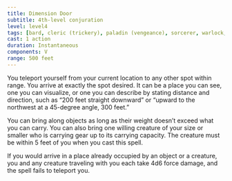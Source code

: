 ```yaml
---
title: Dimension Door
subtitle: 4th-level conjuration
level: level4
tags: [bard, cleric (trickery), paladin (vengeance), sorcerer, warlock, wizard, level4, conjuration]
cast: 1 action
duration: Instantaneous
components: V
range: 500 feet
---
```

You teleport yourself from your current location to any other spot within range. You arrive at exactly the spot desired. It can be a place you can see, one you can visualize, or one you can describe by stating distance and direction, such as “200 feet straight downward” or “upward to the northwest at a 45-degree angle, 300 feet.”

You can bring along objects as long as their weight doesn’t exceed what you can carry. You can also bring one willing creature of your size or smaller who is carrying gear up to its carrying capacity. The creature must be within 5 feet of you when you cast this spell.

If you would arrive in a place already occupied by an object or a creature, you and any creature traveling with you each take 4d6 force damage, and the spell fails to teleport you.